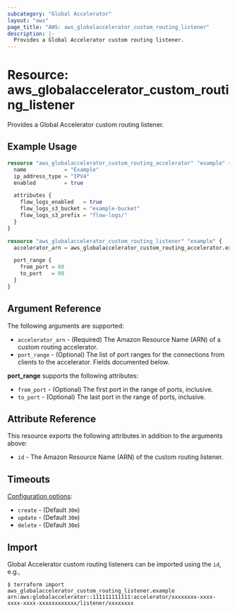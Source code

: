 ```yaml
---
subcategory: "Global Accelerator"
layout: "aws"
page_title: "AWS: aws_globalaccelerator_custom_routing_listener"
description: |-
  Provides a Global Accelerator custom routing listener.
---
```


# Resource: aws_globalaccelerator_custom_routing_listener

Provides a Global Accelerator custom routing listener.

## Example Usage

```terraform
resource "aws_globalaccelerator_custom_routing_accelerator" "example" {
  name            = "Example"
  ip_address_type = "IPV4"
  enabled         = true

  attributes {
    flow_logs_enabled   = true
    flow_logs_s3_bucket = "example-bucket"
    flow_logs_s3_prefix = "flow-logs/"
  }
}

resource "aws_globalaccelerator_custom_routing_listener" "example" {
  accelerator_arn = aws_globalaccelerator_custom_routing_accelerator.example.id

  port_range {
    from_port = 80
    to_port   = 80
  }
}
```

## Argument Reference

The following arguments are supported:

* `accelerator_arn` - (Required) The Amazon Resource Name (ARN) of a custom routing accelerator.
* `port_range` - (Optional) The list of port ranges for the connections from clients to the accelerator. Fields documented below.

**port_range** supports the following attributes:

* `from_port` - (Optional) The first port in the range of ports, inclusive.
* `to_port` - (Optional) The last port in the range of ports, inclusive.

## Attribute Reference

This resource exports the following attributes in addition to the arguments above:

* `id` - The Amazon Resource Name (ARN) of the custom routing listener.

## Timeouts

[Configuration options](https://developer.hashicorp.com/terraform/language/resources/syntax#operation-timeouts):

* `create` - (Default `30m`)
* `update` - (Default `30m`)
* `delete` - (Default `30m`)

## Import

Global Accelerator custom routing listeners can be imported using the `id`, e.g.,

```
$ terraform import aws_globalaccelerator_custom_routing_listener.example arn:aws:globalaccelerator::111111111111:accelerator/xxxxxxxx-xxxx-xxxx-xxxx-xxxxxxxxxxxx/listener/xxxxxxxx
```
